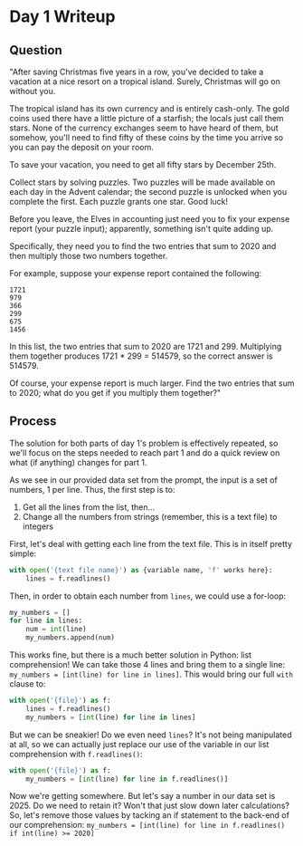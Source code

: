 # Day 1 Writeup

## Question

"After saving Christmas five years in a row, you've decided to take a vacation at a nice resort on a tropical island. Surely, Christmas will go on without you.

The tropical island has its own currency and is entirely cash-only. The gold coins used there have a little picture of a starfish; the locals just call them stars. None of the currency exchanges seem to have heard of them, but somehow, you'll need to find fifty of these coins by the time you arrive so you can pay the deposit on your room.

To save your vacation, you need to get all fifty stars by December 25th.

Collect stars by solving puzzles. Two puzzles will be made available on each day in the Advent calendar; the second puzzle is unlocked when you complete the first. Each puzzle grants one star. Good luck!

Before you leave, the Elves in accounting just need you to fix your expense report (your puzzle input); apparently, something isn't quite adding up.

Specifically, they need you to find the two entries that sum to 2020 and then multiply those two numbers together.

For example, suppose your expense report contained the following:
```
1721
979
366
299
675
1456
```
In this list, the two entries that sum to 2020 are 1721 and 299. Multiplying them together produces 1721 * 299 = 514579, so the correct answer is 514579.

Of course, your expense report is much larger. Find the two entries that sum to 2020; what do you get if you multiply them together?"

## Process

The solution for both parts of day 1's problem is effectively repeated, so we'll focus on the steps needed to reach part 1 and do a quick review on what (if anything) changes for part 1.

As we see in our provided data set from the prompt, the input is a set of numbers, 1 per line. Thus, the first step is to:

1) Get all the lines from the list, then...
2) Change all the numbers from strings (remember, this is a text file) to integers

First, let's deal with getting each line from the text file. This is in itself pretty simple:

```python
with open('{text file name}') as {variable name, 'f' works here}:
    lines = f.readlines()
```

Then, in order to obtain each number from `lines`, we could use a for-loop:

```python
my_numbers = []
for line in lines:
    num = int(line)
    my_numbers.append(num)
```

This works fine, but there is a much better solution in Python: list comprehension! We can take those 4 lines and bring them to a single line: `my_numbers = [int(line) for line in lines]`. This would bring our full `with` clause to:
```python
with open('{file}') as f:
    lines = f.readlines()
    my_numbers = [int(line) for line in lines]
```

But we can be sneakier! Do we even need `lines`? It's not being manipulated at all, so we can actually just replace our use of the variable in our list comprehension with `f.readlines()`:

```python
with open('{file}') as f:
    my_numbers = [int(line) for line in f.readlines()]
```

Now we're getting somewhere. But let's say a number in our data set is 2025. Do we need to retain it? Won't that just slow down later calculations? So, let's remove those values by tacking an if statement to the back-end of our comprehension: `my_numbers = [int(line) for line in f.readlines() if int(line) >= 2020]`

